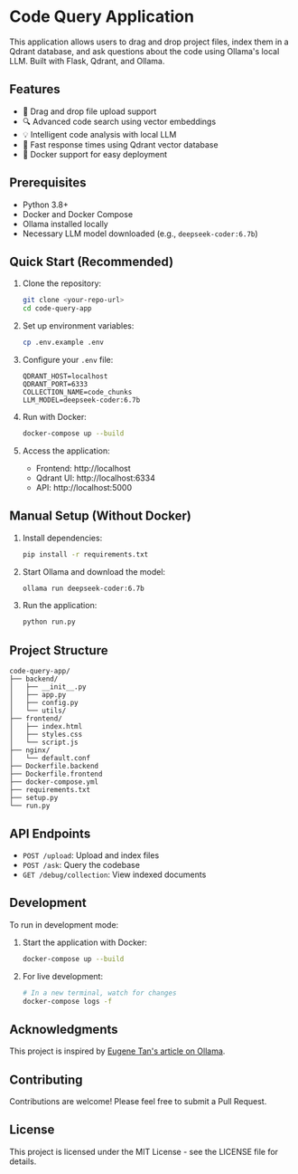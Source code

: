 # Code Query Application

This application allows users to drag and drop project files, index them in a Qdrant database, and ask questions about the code using Ollama's local LLM. Built with Flask, Qdrant, and Ollama.

## Features

- 📁 Drag and drop file upload support
- 🔍 Advanced code search using vector embeddings
- 💡 Intelligent code analysis with local LLM
- 🚀 Fast response times using Qdrant vector database
- 🐳 Docker support for easy deployment

## Prerequisites

- Python 3.8+
- Docker and Docker Compose
- Ollama installed locally
- Necessary LLM model downloaded (e.g., `deepseek-coder:6.7b`)

## Quick Start (Recommended)

1. Clone the repository:

   ```bash
   git clone <your-repo-url>
   cd code-query-app
   ```

2. Set up environment variables:

   ```bash
   cp .env.example .env
   ```

3. Configure your `.env` file:

   ```env
   QDRANT_HOST=localhost
   QDRANT_PORT=6333
   COLLECTION_NAME=code_chunks
   LLM_MODEL=deepseek-coder:6.7b
   ```

4. Run with Docker:

   ```bash
   docker-compose up --build
   ```

5. Access the application:
   - Frontend: http://localhost
   - Qdrant UI: http://localhost:6334
   - API: http://localhost:5000

## Manual Setup (Without Docker)

1. Install dependencies:

   ```bash
   pip install -r requirements.txt
   ```

2. Start Ollama and download the model:

   ```bash
   ollama run deepseek-coder:6.7b
   ```

3. Run the application:
   ```bash
   python run.py
   ```

## Project Structure

```
code-query-app/
├── backend/
│   ├── __init__.py
│   ├── app.py
│   ├── config.py
│   └── utils/
├── frontend/
│   ├── index.html
│   ├── styles.css
│   └── script.js
├── nginx/
│   └── default.conf
├── Dockerfile.backend
├── Dockerfile.frontend
├── docker-compose.yml
├── requirements.txt
├── setup.py
└── run.py
```

## API Endpoints

- `POST /upload`: Upload and index files
- `POST /ask`: Query the codebase
- `GET /debug/collection`: View indexed documents

## Development

To run in development mode:

1. Start the application with Docker:

   ```bash
   docker-compose up --build
   ```

2. For live development:
   ```bash
   # In a new terminal, watch for changes
   docker-compose logs -f
   ```

## Acknowledgments

This project is inspired by [Eugene Tan's article on Ollama](https://medium.com/@eugenetan_91090/what-is-ollama-dfdaa40cfbca).

## Contributing

Contributions are welcome! Please feel free to submit a Pull Request.

## License

This project is licensed under the MIT License - see the LICENSE file for details.
